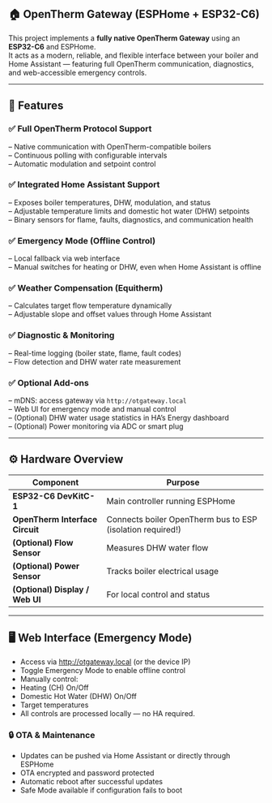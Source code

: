 ## 🏠 OpenTherm Gateway (ESPHome + ESP32-C6)

This project implements a **fully native OpenTherm Gateway** using an **ESP32-C6** and ESPHome.  
It acts as a modern, reliable, and flexible interface between your boiler and Home Assistant — featuring full OpenTherm communication, diagnostics, and web-accessible emergency controls.

---

## 🚀 Features

### ✅ **Full OpenTherm Protocol Support**  
– Native communication with OpenTherm-compatible boilers  
– Continuous polling with configurable intervals  
– Automatic modulation and setpoint control  

### ✅ **Integrated Home Assistant Support**  
– Exposes boiler temperatures, DHW, modulation, and status  
– Adjustable temperature limits and domestic hot water (DHW) setpoints  
– Binary sensors for flame, faults, diagnostics, and communication health  

### ✅ **Emergency Mode (Offline Control)**  
– Local fallback via web interface  
– Manual switches for heating or DHW, even when Home Assistant is offline  

### ✅ **Weather Compensation (Equitherm)**  
– Calculates target flow temperature dynamically  
– Adjustable slope and offset values through Home Assistant  

### ✅ **Diagnostic & Monitoring**  
– Real-time logging (boiler state, flame, fault codes)  
– Flow detection and DHW water rate measurement  

### ✅ **Optional Add-ons**  
– mDNS: access gateway via `http://otgateway.local`  
– Web UI for emergency mode and manual control  
– (Optional) DHW water usage statistics in HA’s Energy dashboard  
– (Optional) Power monitoring via ADC or smart plug  

---

## ⚙️ Hardware Overview

| Component | Purpose |
|------------|----------|
| **ESP32-C6 DevKitC-1** | Main controller running ESPHome |
| **OpenTherm Interface Circuit** | Connects boiler OpenTherm bus to ESP (isolation required!) |
| **(Optional) Flow Sensor** | Measures DHW water flow |
| **(Optional) Power Sensor** | Tracks boiler electrical usage |
| **(Optional) Display / Web UI** | For local control and status |

---

## 🖥️ Web Interface (Emergency Mode)

- Access via http://otgateway.local (or the device IP)
- Toggle Emergency Mode to enable offline control
- Manually control:
- Heating (CH) On/Off
- Domestic Hot Water (DHW) On/Off
- Target temperatures
- All controls are processed locally — no HA required.

### 🔒 OTA & Maintenance
- Updates can be pushed via Home Assistant or directly through ESPHome
- OTA encrypted and password protected
- Automatic reboot after successful updates
- Safe Mode available if configuration fails to boot